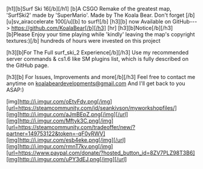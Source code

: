 [h1][b]Surf Ski 16[/b][/h1]
[b]A CSGO Remake of the greatest map, 'SurfSki2' made by 'SuperMario'. 
Made by The Koala Bear. Don't forget [/b][u]sv_airaccelerate 100[/u][b] to surf![/b]
[h3][b]          now Available on GitHub---> https://github.com/KoalaBear[/b][/h3]
[hr]
[h3][b]Notice[/b][/h3]
[b]Please Enjoy your time playing while 'kindly' leaving the map's copyright textures:)[/b] hundreds of hours were invested on this project

[h3][b]For The Full surf_ski_2 Experience[/b][/h3]
Use my recommended server commands & cs1.6 like SM plugins list, which is fully described on the GitHub page.

[h3][b] For Issues, Improvements and more[/b][/h3]
Feel free to contact me anytime on koalabeardevelopments@gmail.com And I'll get back to you ASAP:)


[img]http://i.imgur.com/oEtvFdv.png[/img][url=https://steamcommunity.com/id/seankivson/myworkshopfiles/][img]http://i.imgur.com/aJmBEpZ.png[/img][/url][img]http://i.imgur.com/Mftyk3C.png[/img][url=https://steamcommunity.com/tradeoffer/new/?partner=149753122&token=-qF0yRWV][img]http://i.imgur.com/esb4eke.png[/img][/url][img]http://i.imgur.com/rmnT7kv.png[/img][url=https://www.paypal.com/donate/?hosted_button_id=8ZV7PLZ98T3B6][img]http://i.imgur.com/uPY3dEJ.png[/img][/url]
